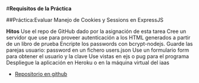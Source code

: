 #__Requisitos de la Práctica__

##Práctica:Evaluar Manejo de Cookies y Sessions en ExpressJS

__Hitos__
Use el repo de GitHub dado por la asignación de esta tarea
Cree un servidor que use para proveer autenticación a los HTML generados a partir de un libro de prueba
Encripte los passwords con bcrypt-nodejs.
Guarde las parejas usuario: password en un fichero users.json
Use un formulario form para obtener el usuario y la clave
Use vistas en ejs o pug para el programa
Despliegue la aplicación en Heroku o en la máquina virtual del iaas




* [Repositorio en github](https://github.com/ULL-ESIT-DSI-1617/evaluar-manejo-de-cookies-y-sessions-en-expressjs-charly-poket.git)
